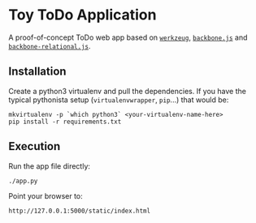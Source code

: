 Toy ToDo Application
====================

A proof-of-concept ToDo web app based on
[`werkzeug`](http://werkzeug.pocoo.org/),
[`backbone.js`](http://backbonejs.org/) and
[`backbone-relational.js`](http://backbonerelational.org/).



Installation
------------

Create a python3 virtualenv and pull the dependencies.  If you have the typical
pythonista setup (`virtualenvwrapper`, `pip`...) that would be:

    mkvirtualenv -p `which python3` <your-virtualenv-name-here>
    pip install -r requirements.txt



Execution
---------

Run the app file directly:

    ./app.py


Point your browser to:

    http://127.0.0.1:5000/static/index.html

